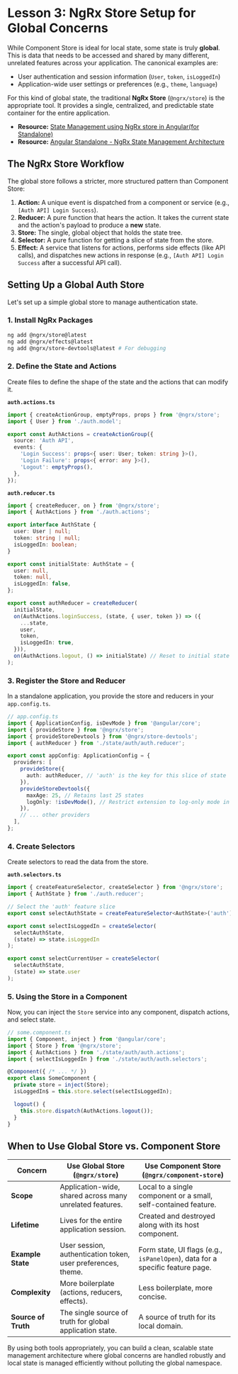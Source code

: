 # Lesson 3: NgRx Store Setup for Global Concerns

While Component Store is ideal for local state, some state is truly **global**. This is data that needs to be accessed and shared by many different, unrelated features across your application. The canonical examples are:

-   User authentication and session information (`User`, `token`, `isLoggedIn`)
-   Application-wide user settings or preferences (e.g., `theme`, `language`)

For this kind of global state, the traditional **NgRx Store** (`@ngrx/store`) is the appropriate tool. It provides a single, centralized, and predictable state container for the entire application.

- **Resource:** [State Management using NgRx store in Angular(for Standalone)](https://medium.com/angular-with-abhinav/state-management-using-ngrx-store-in-angular-for-standalone-1f5be1484f0e)
- **Resource:** [Angular Standalone - NgRx State Management Architecture](https://www.pkief.com/blog/angular-standalone-ngrx-state-management-architecture/)

## The NgRx Store Workflow

The global store follows a stricter, more structured pattern than Component Store:

1.  **Action:** A unique event is dispatched from a component or service (e.g., `[Auth API] Login Success`).
2.  **Reducer:** A pure function that hears the action. It takes the current state and the action's payload to produce a **new** state.
3.  **Store:** The single, global object that holds the state tree.
4.  **Selector:** A pure function for getting a slice of state from the store.
5.  **Effect:** A service that listens for actions, performs side effects (like API calls), and dispatches new actions in response (e.g., `[Auth API] Login Success` after a successful API call).

## Setting Up a Global Auth Store

Let's set up a simple global store to manage authentication state.

### 1. Install NgRx Packages

```bash
ng add @ngrx/store@latest
ng add @ngrx/effects@latest
ng add @ngrx/store-devtools@latest # For debugging
```

### 2. Define the State and Actions

Create files to define the shape of the state and the actions that can modify it.

**`auth.actions.ts`**
```typescript
import { createActionGroup, emptyProps, props } from '@ngrx/store';
import { User } from './auth.model';

export const AuthActions = createActionGroup({
  source: 'Auth API',
  events: {
    'Login Success': props<{ user: User; token: string }>(),
    'Login Failure': props<{ error: any }>(),
    'Logout': emptyProps(),
  },
});
```

**`auth.reducer.ts`**
```typescript
import { createReducer, on } from '@ngrx/store';
import { AuthActions } from './auth.actions';

export interface AuthState {
  user: User | null;
  token: string | null;
  isLoggedIn: boolean;
}

export const initialState: AuthState = {
  user: null,
  token: null,
  isLoggedIn: false,
};

export const authReducer = createReducer(
  initialState,
  on(AuthActions.loginSuccess, (state, { user, token }) => ({
    ...state,
    user,
    token,
    isLoggedIn: true,
  })),
  on(AuthActions.logout, () => initialState) // Reset to initial state on logout
);
```

### 3. Register the Store and Reducer

In a standalone application, you provide the store and reducers in your `app.config.ts`.

```typescript
// app.config.ts
import { ApplicationConfig, isDevMode } from '@angular/core';
import { provideStore } from '@ngrx/store';
import { provideStoreDevtools } from '@ngrx/store-devtools';
import { authReducer } from './state/auth/auth.reducer';

export const appConfig: ApplicationConfig = {
  providers: [
    provideStore({
      auth: authReducer, // 'auth' is the key for this slice of state
    }),
    provideStoreDevtools({
      maxAge: 25, // Retains last 25 states
      logOnly: !isDevMode(), // Restrict extension to log-only mode in production
    }),
    // ... other providers
  ],
};
```

### 4. Create Selectors

Create selectors to read the data from the store.

**`auth.selectors.ts`**
```typescript
import { createFeatureSelector, createSelector } from '@ngrx/store';
import { AuthState } from './auth.reducer';

// Select the 'auth' feature slice
export const selectAuthState = createFeatureSelector<AuthState>('auth');

export const selectIsLoggedIn = createSelector(
  selectAuthState,
  (state) => state.isLoggedIn
);

export const selectCurrentUser = createSelector(
  selectAuthState,
  (state) => state.user
);
```

### 5. Using the Store in a Component

Now, you can inject the `Store` service into any component, dispatch actions, and select state.

```typescript
// some.component.ts
import { Component, inject } from '@angular/core';
import { Store } from '@ngrx/store';
import { AuthActions } from './state/auth/auth.actions';
import { selectIsLoggedIn } from './state/auth/auth.selectors';

@Component({ /* ... */ })
export class SomeComponent {
  private store = inject(Store);
  isLoggedIn$ = this.store.select(selectIsLoggedIn);

  logout() {
    this.store.dispatch(AuthActions.logout());
  }
}
```

## When to Use Global Store vs. Component Store

| Concern              | Use Global Store (`@ngrx/store`)                                | Use Component Store (`@ngrx/component-store`)                               |
| -------------------- | --------------------------------------------------------------- | --------------------------------------------------------------------------- |
| **Scope**            | Application-wide, shared across many unrelated features.        | Local to a single component or a small, self-contained feature.             |
| **Lifetime**         | Lives for the entire application session.                       | Created and destroyed along with its host component.                        |
| **Example State**    | User session, authentication token, user preferences, theme.    | Form state, UI flags (e.g., `isPanelOpen`), data for a specific feature page. |
| **Complexity**       | More boilerplate (actions, reducers, effects).                  | Less boilerplate, more concise.                                             |
| **Source of Truth**  | The single source of truth for global application state.        | A source of truth for its local domain.                                     |

By using both tools appropriately, you can build a clean, scalable state management architecture where global concerns are handled robustly and local state is managed efficiently without polluting the global namespace.
